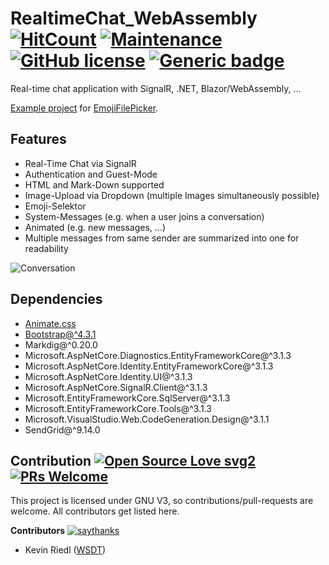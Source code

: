 # RealtimeChat_WebAssembly [![HitCount](http://hits.dwyl.com/wsdt/RealtimeChat_WebAssembly.svg)](http://hits.dwyl.com/wsdt/RealtimeChat_WebAssembly) [![Maintenance](https://img.shields.io/badge/Maintained%3F-no-red.svg)](https://bitbucket.org/lbesson/ansi-colors) [![GitHub license](https://img.shields.io/github/license/wsdt/RealtimeChat_WebAssembly.svg)](https://github.com/wsdt/RealtimeChat_WebAssembly/blob/master/LICENSE) [![Generic badge](https://img.shields.io/badge/Made%20with-Blazor-blueviolet)](https://dotnet.microsoft.com/apps/aspnet/web-apps/blazor)
Real-time chat application with SignalR, .NET, Blazor/WebAssembly, ...

[Example project](https://github.com/wsdt/RealtimeChat_WebAssembly/tree/master/WSDTChat) for [EmojiFilePicker](https://github.com/wsdt/Blazor_EmojiFilePicker).

## Features
* Real-Time Chat via SignalR
* Authentication and Guest-Mode
* HTML and Mark-Down supported
* Image-Upload via Dropdown (multiple Images simultaneously possible)
* Emoji-Selektor
* System-Messages (e.g. when a user joins a conversation)
* Animated (e.g. new messages, ...)
* Multiple messages from same sender are summarized into one for readability

<img src="https://github.com/wsdt/RealtimeChat_WebAssembly/blob/master/WSDTChat/Docs/Conversation.PNG" alt="Conversation" title="Example conversation" />

## Dependencies
* [Animate.css](https://daneden.github.io/animate.css)
* [Bootstrap@^4.3.1](https://getbootstrap.com)
* Markdig@^0.20.0
* Microsoft.AspNetCore.Diagnostics.EntityFrameworkCore@^3.1.3
* Microsoft.AspNetCore.Identity.EntityFrameworkCore@^3.1.3
* Microsoft.AspNetCore.Identity.UI@^3.1.3
* Microsoft.AspNetCore.SignalR.Client@^3.1.3
* Microsoft.EntityFrameworkCore.SqlServer@^3.1.3
* Microsoft.EntityFrameworkCore.Tools@^3.1.3
* Microsoft.VisualStudio.Web.CodeGeneration.Design@^3.1.1
* SendGrid@^9.14.0


## Contribution [![Open Source Love svg2](https://badges.frapsoft.com/os/v2/open-source.svg?v=103)](https://github.com/ellerbrock/open-source-badges/) [![PRs Welcome](https://img.shields.io/badge/PRs-welcome-brightgreen.svg?style=flat-square)](http://makeapullrequest.com)

This project is licensed under GNU V3, so contributions/pull-requests are welcome. All contributors get listed here. 

**Contributors** [![saythanks](https://img.shields.io/badge/say-thanks-ff69b4.svg)](https://saythanks.io/to/kennethreitz)
- Kevin Riedl ([WSDT](https://github.com/wsdt))
